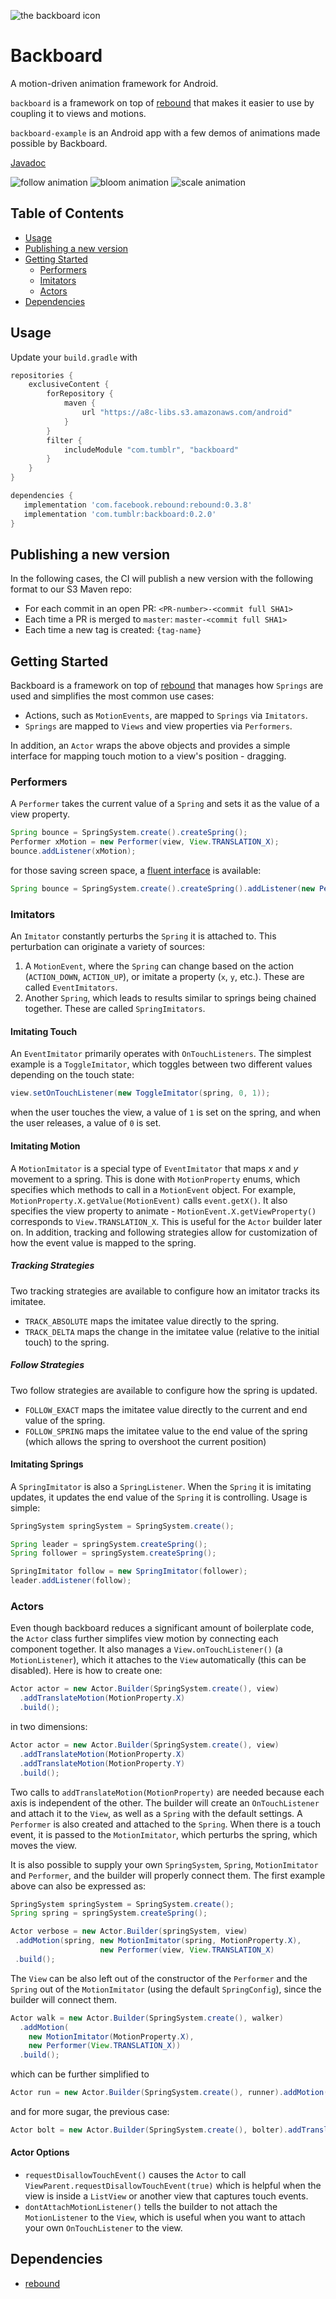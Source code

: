 ![the backboard icon](backboard-example/src/main/res/mipmap-xxhdpi/ic_launcher.png?raw=true)

# Backboard

A motion-driven animation framework for Android.

`backboard` is a framework on top of [rebound](http://facebook.github.io/rebound/) that makes it easier to use by coupling it to views and motions.

`backboard-example` is an Android app with a few demos of animations made possible by Backboard.

[Javadoc](http://tumblr.github.io/Backboard/javadoc/)

![follow animation](../screenshots/screenshots/follow.gif?raw=true)
![bloom animation](../screenshots/screenshots/bloom.gif?raw=true)
![scale animation](../screenshots/screenshots/scale.gif?raw=true)

## Table of Contents

* [Usage](#usage)
* [Publishing a new version](#publishing-a-new-version)
* [Getting Started](#getting-started)
    * [Performers](#performers)
    * [Imitators](#imitators)
    * [Actors](#actors)
* [Dependencies](#dependencies)



## Usage

Update your `build.gradle` with

```groovy
repositories {
    exclusiveContent {
        forRepository {
            maven {
                url "https://a8c-libs.s3.amazonaws.com/android"
            }
        }
        filter {
            includeModule "com.tumblr", "backboard"
        }
    }
}

dependencies {
   implementation 'com.facebook.rebound:rebound:0.3.8'
   implementation 'com.tumblr:backboard:0.2.0'
}
```

## Publishing a new version

In the following cases, the CI will publish a new version with the following format to our S3 Maven repo:

* For each commit in an open PR: `<PR-number>-<commit full SHA1>`
* Each time a PR is merged to `master`: `master-<commit full SHA1>`
* Each time a new tag is created: `{tag-name}`

## Getting Started

Backboard is a framework on top of [rebound](http://facebook.github.io/rebound/) that manages how `Springs` are used and simplifies the
most common use cases:

- Actions, such as `MotionEvents`, are mapped to `Springs` via `Imitators`.
- `Springs` are mapped to `Views` and view properties via `Performers`.

In addition, an `Actor` wraps the above objects and provides a simple interface for mapping touch motion to a view's position - dragging.

### Performers

A `Performer` takes the current value of a `Spring` and sets it as the value of a view property.
```Java
Spring bounce = SpringSystem.create().createSpring();
Performer xMotion = new Performer(view, View.TRANSLATION_X);
bounce.addListener(xMotion);
```
for those saving screen space, a [fluent interface](http://en.wikipedia.org/wiki/Fluent_interface) is available:
```Java
Spring bounce = SpringSystem.create().createSpring().addListener(new Performer(view, View.TRANSLATION_X));
```

### Imitators

An `Imitator` constantly perturbs the `Spring` it is attached to. This perturbation can originate a variety of sources:

1. A `MotionEvent`, where the `Spring` can change based on the action (`ACTION_DOWN`, `ACTION_UP`), or imitate a property (`x`, `y`, etc.). These are called `EventImitators`.
2. Another `Spring`, which leads to results similar to springs being chained together. These are called `SpringImitators`.


#### Imitating Touch

An `EventImitator` primarily operates with `OnTouchListeners`. The simplest example is a `ToggleImitator`, which toggles between two different values depending on the touch state:
```Java
view.setOnTouchListener(new ToggleImitator(spring, 0, 1));
```
when the user touches the view, a value of `1` is set on the spring, and when the user releases, a value of `0` is set.

#### Imitating Motion

A `MotionImitator` is a special type of `EventImitator` that maps _x_ and _y_ movement to a spring. This is done with `MotionProperty` enums, which specifies which methods to call in a `MotionEvent` object. For example, `MotionProperty.X.getValue(MotionEvent)` calls `event.getX()`. It also specifies the view property to animate - `MotionEvent.X.getViewProperty()` corresponds to `View.TRANSLATION_X`. This is useful for the `Actor` builder later on. In addition, tracking and following strategies allow for customization of how the event value is mapped to the spring.

##### Tracking Strategies

Two tracking strategies are available to configure how an imitator tracks its imitatee.

* `TRACK_ABSOLUTE` maps the imitatee value directly to the spring.
* `TRACK_DELTA` maps the change in the imitatee value (relative to the initial touch) to the spring.

##### Follow Strategies

Two follow strategies are available to configure how the spring is updated.

* `FOLLOW_EXACT` maps the imitatee value directly to the current and end value of the spring.
* `FOLLOW_SPRING` maps the imitatee value to the end value of the spring (which allows the spring
 to overshoot the current position)

#### Imitating Springs

A `SpringImitator` is also a `SpringListener`. When the `Spring` it is imitating updates, it updates the end value of the `Spring` it is controlling. Usage is simple:
```Java
SpringSystem springSystem = SpringSystem.create();

Spring leader = springSystem.createSpring();
Spring follower = springSystem.createSpring();

SpringImitator follow = new SpringImitator(follower);
leader.addListener(follow);
```

### Actors

Even though backboard reduces a significant amount of boilerplate code, the `Actor` class further simplifes view motion by connecting each component together. It also manages a `View.onTouchListener()` (a `MotionListener`), which it attaches to the `View` automatically (this can be disabled). Here is how to create one:
```Java
Actor actor = new Actor.Builder(SpringSystem.create(), view)
  .addTranslateMotion(MotionProperty.X)
  .build();
```
in two dimensions:
```Java
Actor actor = new Actor.Builder(SpringSystem.create(), view)
  .addTranslateMotion(MotionProperty.X)
  .addTranslateMotion(MotionProperty.Y)
  .build();
```
Two calls to `addTranslateMotion(MotionProperty)` are needed because each axis is independent of the other. The builder will create an `OnTouchListener` and attach it to the `View`, as well as a `Spring` with the default settings. A `Performer` is also created and attached to the `Spring`. When there is a touch event, it is passed to the `MotionImitator`, which perturbs the spring, which moves the view.

It is also possible to supply your own `SpringSystem`, `Spring`, `MotionImitator` and `Performer`, and the builder will properly connect them. The first example above can also be expressed as:
```Java
SpringSystem springSystem = SpringSystem.create();
Spring spring = springSystem.createSpring();

Actor verbose = new Actor.Builder(springSystem, view)
 .addMotion(spring, new MotionImitator(spring, MotionProperty.X),
                    new Performer(view, View.TRANSLATION_X)
 .build();
```

The `View` can be also left out of the constructor of the `Performer` and the `Spring` out of the `MotionImitator` (using the default `SpringConfig`), since the builder will connect them.
```Java
Actor walk = new Actor.Builder(SpringSystem.create(), walker)
  .addMotion(
    new MotionImitator(MotionProperty.X),
    new Performer(View.TRANSLATION_X))
  .build();
```
which can be further simplified to
```Java
Actor run = new Actor.Builder(SpringSystem.create(), runner).addMotion(MotionProperty.X, View.TRANSLATION_X).build();
```
and for more sugar, the previous case:
```Java
Actor bolt = new Actor.Builder(SpringSystem.create(), bolter).addTranslateMotion(MotionProperty.X).build();
```

#### Actor Options

- `requestDisallowTouchEvent()` causes the `Actor` to call `ViewParent.requestDisallowTouchEvent(true)` which is helpful when the view is inside a `ListView` or another view that captures touch events.
- `dontAttachMotionListener()` tells the builder to not attach the `MotionListener` to the `View`, which is useful when you want to attach your own `OnTouchListener` to the view.

## Dependencies

* [rebound](http://facebook.github.io/rebound/)


